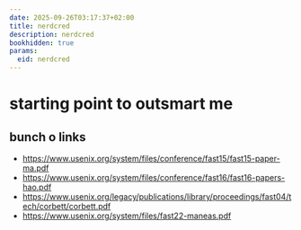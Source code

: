 ```yaml
---
date: 2025-09-26T03:17:37+02:00
title: nerdcred
description: nerdcred
bookhidden: true
params:
  eid: nerdcred
---
```

# starting point to outsmart me

## bunch o links
 - https://www.usenix.org/system/files/conference/fast15/fast15-paper-ma.pdf
 - https://www.usenix.org/system/files/conference/fast16/fast16-papers-hao.pdf
 - https://www.usenix.org/legacy/publications/library/proceedings/fast04/tech/corbett/corbett.pdf
 - https://www.usenix.org/system/files/fast22-maneas.pdf

